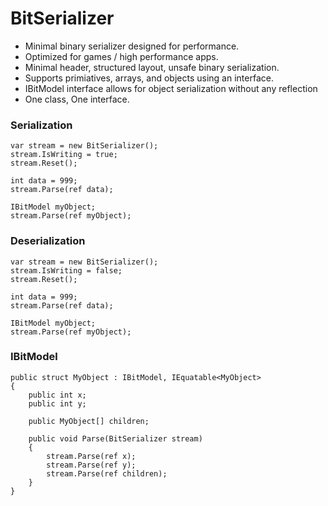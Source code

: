 # BitSerializer
- Minimal binary serializer designed for performance.
- Optimized for games / high performance apps.
- Minimal header, structured layout, unsafe binary serialization.
- Supports primiatives, arrays, and objects using an interface.
- IBitModel interface allows for object serialization without any reflection
- One class, One interface.


### Serialization
    var stream = new BitSerializer(); 
    stream.IsWriting = true;
    stream.Reset();
    
    int data = 999;
    stream.Parse(ref data);
    
    IBitModel myObject;
    stream.Parse(ref myObject);
    
  
### Deserialization
    var stream = new BitSerializer(); 
    stream.IsWriting = false;
    stream.Reset();
    
    int data = 999;
    stream.Parse(ref data);
    
    IBitModel myObject;
    stream.Parse(ref myObject);
    
      
### IBitModel
    public struct MyObject : IBitModel, IEquatable<MyObject>
    {
        public int x;
        public int y;

        public MyObject[] children;

        public void Parse(BitSerializer stream)
        {
            stream.Parse(ref x);
            stream.Parse(ref y);
            stream.Parse(ref children);
        }
    }
